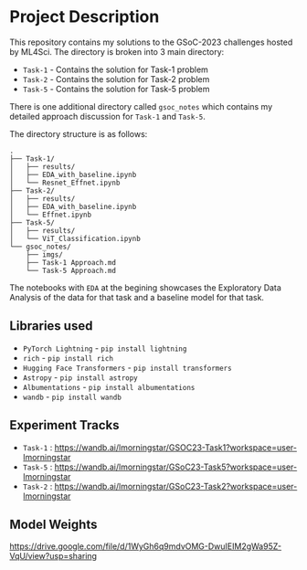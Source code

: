 # Project Description

This repository contains my solutions to the GSoC-2023 challenges hosted by ML4Sci. The directory is broken into 3 main directory:

* `Task-1` - Contains the solution for Task-1 problem 
* `Task-2` - Contains the solution for Task-2 problem
* `Task-5` - Contains the solution for Task-5 problem

There is one additional directory called `gsoc_notes` which contains my detailed approach discussion for `Task-1` and `Task-5`.

The directory structure is as follows:
```
.
├── Task-1/
│   ├── results/
│   ├── EDA_with_baseline.ipynb
│   └── Resnet_Effnet.ipynb
├── Task-2/
│   ├── results/
│   ├── EDA_with_baseline.ipynb
│   └── Effnet.ipynb
├── Task-5/
│   ├── results/
│   └── ViT_Classification.ipynb
└── gsoc_notes/
    ├── imgs/
    ├── Task-1 Approach.md
    └── Task-5 Approach.md
``` 
    
The notebooks with `EDA` at the begining showcases the Exploratory Data Analysis of the data for that task and a baseline model for that task. 

## Libraries used

* `PyTorch Lightning` - `pip install lightning`
* `rich` - `pip install rich`
* `Hugging Face Transformers` - `pip install transformers`
* `Astropy` - `pip install astropy`
* `Albumentations` - `pip install albumentations`
* `wandb` - `pip install wandb`


## Experiment Tracks

* `Task-1` : https://wandb.ai/lmorningstar/GSOC23-Task1?workspace=user-lmorningstar
* `Task-5` : https://wandb.ai/lmorningstar/GSoC23-Task5?workspace=user-lmorningstar
* `Task-2` : https://wandb.ai/lmorningstar/GSoC23-Task2?workspace=user-lmorningstar

## Model Weights
https://drive.google.com/file/d/1WyGh6q9mdvOMG-DwuIEIM2gWa95Z-VqU/view?usp=sharing
